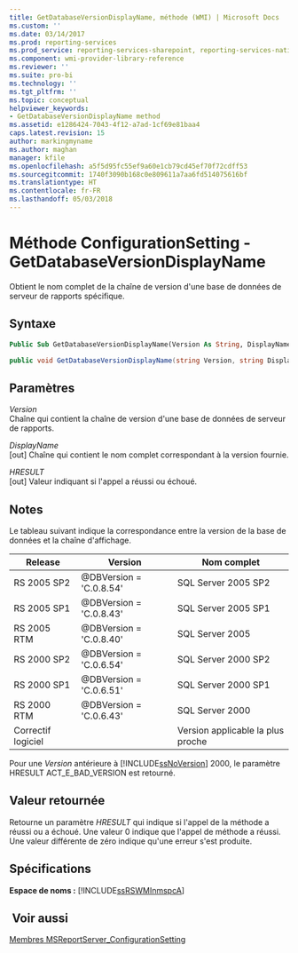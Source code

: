 ```yaml
---
title: GetDatabaseVersionDisplayName, méthode (WMI) | Microsoft Docs
ms.custom: ''
ms.date: 03/14/2017
ms.prod: reporting-services
ms.prod_service: reporting-services-sharepoint, reporting-services-native
ms.component: wmi-provider-library-reference
ms.reviewer: ''
ms.suite: pro-bi
ms.technology: ''
ms.tgt_pltfrm: ''
ms.topic: conceptual
helpviewer_keywords:
- GetDatabaseVersionDisplayName method
ms.assetid: e1286424-7043-4f12-a7ad-1cf69e81baa4
caps.latest.revision: 15
author: markingmyname
ms.author: maghan
manager: kfile
ms.openlocfilehash: a5f5d95fc55ef9a60e1cb79cd45ef70f72cdff53
ms.sourcegitcommit: 1740f3090b168c0e809611a7aa6fd514075616bf
ms.translationtype: HT
ms.contentlocale: fr-FR
ms.lasthandoff: 05/03/2018
---
```

# <a name="configurationsetting-method---getdatabaseversiondisplayname"></a>Méthode ConfigurationSetting - GetDatabaseVersionDisplayName
  Obtient le nom complet de la chaîne de version d'une base de données de serveur de rapports spécifique.  
  
## <a name="syntax"></a>Syntaxe  
  
```vb  
Public Sub GetDatabaseVersionDisplayName(Version As String, DisplayName As String, ByRef HRESULT As Int32)  
```  
  
```csharp  
public void GetDatabaseVersionDisplayName(string Version, string DisplayName, out Int32 HRESULT);  
```  
  
## <a name="parameters"></a>Paramètres  
 *Version*  
 Chaîne qui contient la chaîne de version d'une base de données de serveur de rapports.  
  
 *DisplayName*  
 [out] Chaîne qui contient le nom complet correspondant à la version fournie.  
  
 *HRESULT*  
 [out] Valeur indiquant si l'appel a réussi ou échoué.  
  
## <a name="remarks"></a>Notes   
 Le tableau suivant indique la correspondance entre la version de la base de données et la chaîne d'affichage.  
  
|**Release**|**Version**|**Nom complet**|  
|-----------------|-----------------|----------------------|  
|RS 2005 SP2|@DBVersion = 'C.0.8.54'|SQL Server 2005 SP2|  
|RS 2005 SP1|@DBVersion = 'C.0.8.43'|SQL Server 2005 SP1|  
|RS 2005 RTM|@DBVersion = 'C.0.8.40'|SQL Server 2005|  
|RS 2000 SP2|@DBVersion = 'C.0.6.54'|SQL Server 2000 SP2|  
|RS 2000 SP1|@DBVersion = 'C.0.6.51'|SQL Server 2000 SP1|  
|RS 2000 RTM|@DBVersion = 'C.0.6.43'|SQL Server 2000|  
|Correctif logiciel||Version applicable la plus proche|  
  
 Pour une *Version* antérieure à [!INCLUDE[ssNoVersion](../../includes/ssnoversion-md.md)] 2000, le paramètre HRESULT ACT_E_BAD_VERSION est retourné.  
  
## <a name="return-value"></a>Valeur retournée  
 Retourne un paramètre *HRESULT* qui indique si l'appel de la méthode a réussi ou a échoué. Une valeur 0 indique que l'appel de méthode a réussi. Une valeur différente de zéro indique qu'une erreur s'est produite.  
  
## <a name="requirements"></a>Spécifications  
 **Espace de noms :** [!INCLUDE[ssRSWMInmspcA](../../includes/ssrswminmspca-md.md)]  
  
## <a name="see-also"></a> Voir aussi  
 [Membres MSReportServer_ConfigurationSetting](../../reporting-services/wmi-provider-library-reference/msreportserver-configurationsetting-members.md)  
  
  
